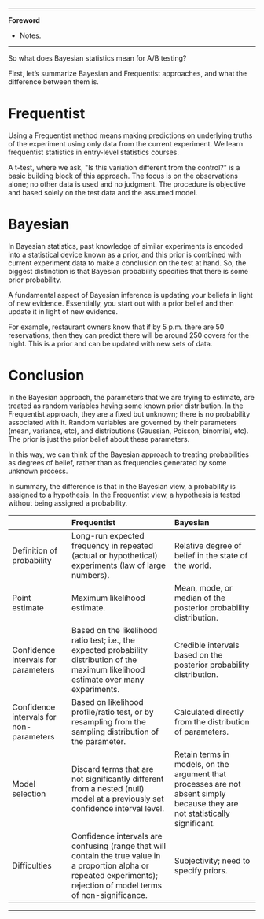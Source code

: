 ------------------------------------------------------------------------

**Foreword**

- Notes.

------------------------------------------------------------------------

So what does Bayesian statistics mean for A/B testing?

First, let’s summarize Bayesian and Frequentist approaches, and what the
difference between them is.

Frequentist
===========

Using a Frequentist method means making predictions on underlying truths of the experiment using only data from the current experiment. We learn frequentist statistics in entry-level statistics courses.

A t-test, where we ask, "Is this variation different from the control?" is a basic building block of this approach. The focus is on the observations alone; no other data is used and no judgment. The procedure is objective and based solely on the test data and the assumed model.

Bayesian
========

In Bayesian statistics, past knowledge of similar experiments is encoded into a statistical device known as a prior, and this prior is combined with current experiment data to make a conclusion on the test at hand. So, the biggest distinction is that Bayesian probability specifies that there is some prior probability.

A fundamental aspect of Bayesian inference is updating your beliefs in light of new evidence. Essentially, you start out with a prior belief and then update it in light of new evidence.

For example, restaurant owners know that if by 5 p.m. there are 50 reservations, then they can predict there will be around 250 covers for the night. This is a prior and can be updated with new sets of data.

Conclusion
==========

In the Bayesian approach, the parameters that we are trying to estimate, are treated as random variables having some known prior distribution. In the Frequentist approach, they are a fixed but unknown; there is no probability associated with it. Random variables are governed by their parameters (mean, variance, etc), and distributions (Gaussian, Poisson,
binomial, etc). The prior is just the prior belief about these
parameters.

In this way, we can think of the Bayesian approach to treating
probabilities as degrees of belief, rather than as frequencies generated by some unknown process.

In summary, the difference is that in the Bayesian view, a probability is assigned to a hypothesis. In the Frequentist view, a hypothesis is tested without being assigned a probability.

<table>
<thead>
<tr class="header">
<th></th>
<th align="left">Frequentist</th>
<th align="left">Bayesian</th>
</tr>
</thead>
<tbody>
<tr class="odd">
<td>Definition of probability</td>
<td align="left">Long-run expected frequency in repeated (actual or hypothetical) experiments (law of large numbers).</td>
<td align="left">Relative degree of belief in the state of the world.</td>
</tr>
<tr class="even">
<td>Point estimate</td>
<td align="left">Maximum likelihood estimate.</td>
<td align="left">Mean, mode, or median of the posterior probability distribution.</td>
</tr>
<tr class="odd">
<td>Confidence intervals for parameters</td>
<td align="left">Based on the likelihood ratio test; i.e., the expected probability distribution of the maximum likelihood estimate over many experiments.</td>
<td align="left">Credible intervals based on the posterior probability distribution.</td>
</tr>
<tr class="even">
<td>Confidence intervals for non-parameters</td>
<td align="left">Based on likelihood profile/ratio test, or by resampling from the sampling distribution of the parameter.</td>
<td align="left">Calculated directly from the distribution of parameters.</td>
</tr>
<tr class="odd">
<td>Model selection</td>
<td align="left">Discard terms that are not significantly different from a nested (null) model at a previously set confidence interval level.</td>
<td align="left">Retain terms in models, on the argument that processes are not absent simply because they are not statistically significant.</td>
</tr>
<tr class="even">
<td>Difficulties</td>
<td align="left">Confidence intervals are confusing (range that will contain the true value in a proportion alpha or repeated experiments); rejection of model terms of non-significance.</td>
<td align="left">Subjectivity; need to specify priors.</td>
</tr>
</tbody>
</table>

------------------------------------------------------------------------
